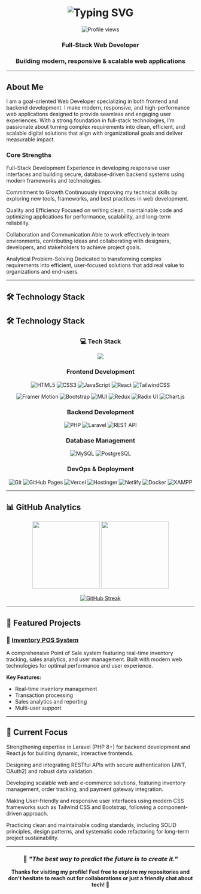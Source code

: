 <h1 align="center">
  <img src="https://readme-typing-svg.herokuapp.com?font=Fira+Code&weight=600&size=28&pause=1000&color=1E90FF&center=true&vCenter=true&width=435&lines=Hello+I+am+Jauie+Canon;Full-Stack+Web+Developer;Building+Modern+Web+Apps" alt="Typing SVG" />
</h1>


<div align="center">

![Profile views](https://komarev.com/ghpvc/?username=JCDacuma&color=blueviolet&style=for-the-badge)

###  Full-Stack Web Developer
###  Building modern, responsive & scalable web applications

</div>

---

##  About Me

I am a goal-oriented Web Developer specializing in both frontend and backend development. I make modern, responsive, and high-performance web applications designed to provide seamless and engaging user experiences. With a strong foundation in full-stack technologies, I’m passionate about turning complex requirements into clean, efficient, and scalable digital solutions that align with organizational goals and deliver measurable impact.

###  Core Strengths

Full-Stack Development
Experience in developing responsive user interfaces and building secure, database-driven backend systems using modern frameworks and technologies.

Commitment to Growth
Continuously improving my technical skills by exploring new tools, frameworks, and best practices in web development.

Quality and Efficiency
Focused on writing clean, maintainable code and optimizing applications for performance, scalability, and long-term reliability.

Collaboration and Communication
Able to work effectively in team environments, contributing ideas and collaborating with designers, developers, and stakeholders to achieve project goals.

Analytical Problem-Solving
Dedicated to transforming complex requirements into efficient, user-focused solutions that add real value to organizations and end-users.

---

## 🛠️ Technology Stack

## 🛠️ Technology Stack

<div align="center">

### 💻 Tech Stack
<img src="https://skillicons.dev/icons?i=html,css,js,react,tailwind,bootstrap,redux,php,laravel,mysql,postgres,git,docker,vercel,netlify&perline=8" />

### Frontend Development
![HTML5](https://img.shields.io/badge/-HTML5-E34F26?style=for-the-badge&logo=html5&logoColor=white)
![CSS3](https://img.shields.io/badge/-CSS3-1572B6?style=for-the-badge&logo=css3&logoColor=white)
![JavaScript](https://img.shields.io/badge/-JavaScript-F7DF1E?style=for-the-badge&logo=javascript&logoColor=black)
![React](https://img.shields.io/badge/-React-61DAFB?style=for-the-badge&logo=react&logoColor=black)
![TailwindCSS](https://img.shields.io/badge/-TailwindCSS-38B2AC?style=for-the-badge&logo=tailwind-css&logoColor=white)

![Framer Motion](https://img.shields.io/badge/-Framer%20Motion-0055FF?style=for-the-badge&logo=framer&logoColor=white)
![Bootstrap](https://img.shields.io/badge/-Bootstrap-563D7C?style=for-the-badge&logo=bootstrap&logoColor=white)
![MUI](https://img.shields.io/badge/-MUI-007FFF?style=for-the-badge&logo=mui&logoColor=white)
![Redux](https://img.shields.io/badge/Redux-764ABC?style=for-the-badge&logo=redux&logoColor=white)
![Radix UI](https://img.shields.io/badge/Radix_UI-161618?style=for-the-badge&logo=radix-ui&logoColor=white)
![Chart.js](https://img.shields.io/badge/-Chart.js-FF6384?style=for-the-badge&logo=chartdotjs&logoColor=white)

### Backend Development  
![PHP](https://img.shields.io/badge/-PHP-777BB4?style=for-the-badge&logo=php&logoColor=white)
![Laravel](https://img.shields.io/badge/-Laravel-FF2D20?style=for-the-badge&logo=laravel&logoColor=white)
![REST API](https://img.shields.io/badge/-REST%20API-009688?style=for-the-badge&logo=postman&logoColor=white)

### Database Management
![MySQL](https://img.shields.io/badge/-MySQL-4479A1?style=for-the-badge&logo=mysql&logoColor=white)
![PostgreSQL](https://img.shields.io/badge/-PostgreSQL-336791?style=for-the-badge&logo=postgresql&logoColor=white)

### DevOps & Deployment
![Git](https://img.shields.io/badge/-Git-F05032?style=for-the-badge&logo=git&logoColor=white)
![GitHub Pages](https://img.shields.io/badge/-GitHub%20Pages-222222?style=for-the-badge&logo=githubpages&logoColor=white)
![Vercel](https://img.shields.io/badge/-Vercel-000000?style=for-the-badge&logo=vercel&logoColor=white)
![Hostinger](https://img.shields.io/badge/-Hostinger-673DE6?style=for-the-badge&logo=hostinger&logoColor=white)
![Netlify](https://img.shields.io/badge/-Netlify-00C7B7?style=for-the-badge&logo=netlify&logoColor=white)
![Docker](https://img.shields.io/badge/-Docker-2496ED?style=for-the-badge&logo=docker&logoColor=white)
![XAMPP](https://img.shields.io/badge/-XAMPP-FB7A24?style=for-the-badge&logo=xampp&logoColor=white)

</div>

---

## 📊 GitHub Analytics

<div align="center">

<img height="180em" src="https://github-readme-stats.vercel.app/api?username=JCDacuma&show_icons=true&theme=tokyonight&hide_border=true&count_private=true" />
<img height="180em" src="https://github-readme-stats.vercel.app/api/top-langs/?username=JCDacuma&layout=compact&theme=tokyonight&hide_border=true" />

</div>

<div align="center">

[![GitHub Streak](https://streak-stats.demolab.com?user=JCDacuma&theme=tokyonight&hide_border=true)](https://git.io/streak-stats)

</div>

---

## 🚀 Featured Projects

### 🏪 [Inventory POS System](https://github.com/JCDacuma/inventoryPOS)
A comprehensive Point of Sale system featuring real-time inventory tracking, sales analytics, and user management. Built with modern web technologies for optimal performance and user experience.

**Key Features:**
-  Real-time inventory management
-  Transaction processing
-  Sales analytics and reporting
-  Multi-user support

---

##  🎯 Current Focus

Strengthening expertise in Laravel (PHP 8+) for backend development and React.js for building dynamic, interactive frontends.

Designing and integrating RESTful APIs with secure authentication (JWT, OAuth2) and robust data validation.

Developing scalable web and e-commerce solutions, featuring inventory management, order tracking, and payment gateway integration.

Making User-friendly and responsive user interfaces using modern CSS frameworks such as Tailwind CSS and Bootstrap, following a component-driven approach.

Practicing clean and maintainable coding standards, including SOLID principles, design patterns, and systematic code refactoring for long-term project sustainability.


---

<div align="center">

### 💭 *"The best way to predict the future is to create it."*

**Thanks for visiting my profile! Feel free to explore my repositories and don't hesitate to reach out for collaborations or just a friendly chat about tech! 🚀**

</div>

